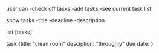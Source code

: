 user can
-check off tasks
-add tasks
-see current task list

show tasks
-title
-deadline
-description

list 
[tasks]

task
{title: "clean room"
desciption: "throughly"
due date: }